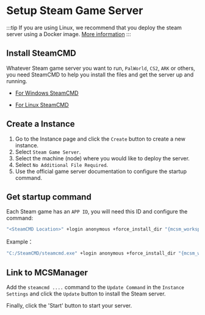 # Setup Steam Game Server

:::tip
If you are using Linux, we recommend that you deploy the steam server using a Docker image. [More information](/setup_docker_image.md)
:::

## Install SteamCMD

Whatever Steam game server you want to run, `PalWorld`, `CS2`, `ARK` or others, you need SteamCMD to help you install the files and get the server up and running.

- [For Windows SteamCMD](https://developer.valvesoftware.com/wiki/SteamCMD#Windows)

- [For Linux SteamCMD](https://developer.valvesoftware.com/wiki/SteamCMD#Linux)

## Create a Instance

1. Go to the Instance page and click the `Create` button to create a new instance.
2. Select `Steam Game Server`.
3. Select the machine (node) where you would like to deploy the server.
4. Select `No Additional File Required`.
5. Use the official game server documentation to configure the startup command.

## Get startup command

Each Steam game has an `APP ID`, you will need this ID and configure the command:

```bash
"<SteamCMD Location>" +login anonymous +force_install_dir "{mcsm_workspace}" "+app_update <APP ID> validate" +quit
```

Example：

```bash
"C:/SteamCMD/steamcmd.exe" +login anonymous +force_install_dir "{mcsm_workspace}" "+app_update 380870 validate" +quit
```

## Link to MCSManager

Add the `steamcmd ....` command to the `Update Command` in the `Instance Settings` and click the `Update` button to install the Steam server.

Finally, click the 'Start' button to start your server.
